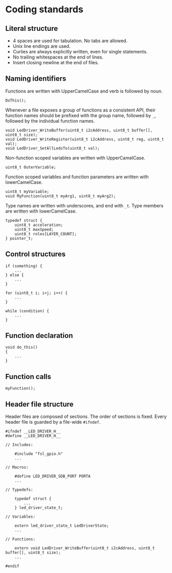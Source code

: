 # Coding standards

## Literal structure

* 4 spaces are used for tabulation. No tabs are allowed.
* Unix line endings are used.
* Curlies are always explicitly written, even for single statements.
* No trailing whitespaces at the end of lines.
* Insert closing newline at the end of files.

## Naming identifiers

Functions are written with UpperCamelCase and verb is followed by noun.

```
DoThis();
```

Whenever a file exposes a group of functions as a consistent API, their function names should be prefixed with the group name, followed by `_`, followed by the individual function names.

```
void LedDriver_WriteBuffer(uint8_t i2cAddress, uint8_t buffer[], uint8_t size);
void LedDriver_WriteRegister(uint8_t i2cAddress, uint8_t reg, uint8_t val);
void LedDriver_SetAllLedsTo(uint8_t val);
```

Non-function scoped variables are written with UpperCamelCase.

```
uint8_t OuterVariable;
```

Function scoped variables and function parameters are written with lowerCamelCase.

```
uint8_t myVariable;
void MyFunction(uint8_t myArg1, uint8_t myArg2);
```

Type names are written with underscores, and end with `_t`. Type members are written with lowerCamelCase.

```
typedef struct {
    uint8_t acceleration;
    uint8_t maxSpeed;
    uint8_t roles[LAYER_COUNT];
} pointer_t;
```

## Control structures

```
if (something) {
    ...
} else {
    ...
}

for (uint8_t i; i<j; i++) {
    ...
}

while (condition) {
    ...
}
```

## Function declaration

```
void do_this()
{
    ...
}
```

## Function calls

```
myFunction();
```

## Header file structure

Header files are composed of sections. The order of sections is fixed. Every header file is guarded by a file-wide `#ifndef`.

```
#ifndef __LED_DRIVER_H__
#define __LED_DRIVER_H__

// Includes:

    #include "fsl_gpio.h"
    ...

// Macros:

    #define LED_DRIVER_SDB_PORT PORTA
    ...

// Typedefs:

    typedef struct {
        ...
    } led_driver_state_t;

// Variables:

    extern led_driver_state_t LedDriverState;
    ...

// Functions:

    extern void LedDriver_WriteBuffer(uint8_t i2cAddress, uint8_t buffer[], uint8_t size);
    ...

#endif
```

